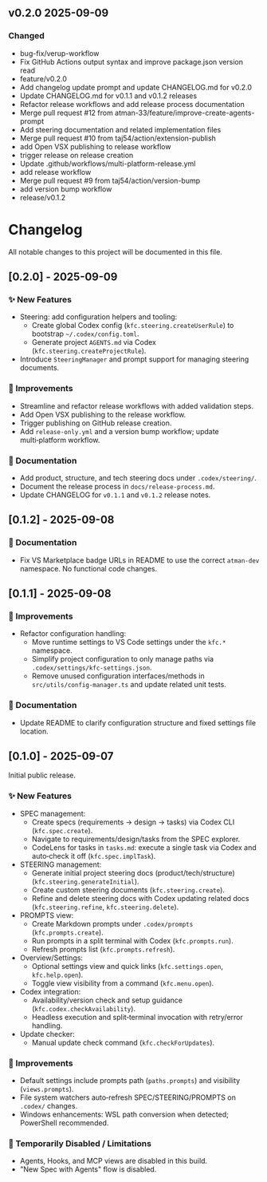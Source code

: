 ## v0.2.0 2025-09-09

### Changed

- bug-fix/verup-workflow
- Fix GitHub Actions output syntax and improve package.json version read
- feature/v0.2.0
- Add changelog update prompt and update CHANGELOG.md for v0.2.0
- Update CHANGELOG.md for v0.1.1 and v0.1.2 releases
- Refactor release workflows and add release process documentation
- Merge pull request #12 from atman-33/feature/improve-create-agents-prompt
- Add steering documentation and related implementation files
- Merge pull request #10 from taj54/action/extension-publish
- add Open VSX publishing to release workflow
- trigger release on release creation
- Update .github/workflows/multi-platform-release.yml
- add release workflow
- Merge pull request #9 from taj54/action/version-bump
- add version bump workflow
- release/v0.1.2

# Changelog

All notable changes to this project will be documented in this file.

## [0.2.0] - 2025-09-09

### ✨ New Features

- Steering: add configuration helpers and tooling:
  - Create global Codex config (`kfc.steering.createUserRule`) to bootstrap `~/.codex/config.toml`.
  - Generate project `AGENTS.md` via Codex (`kfc.steering.createProjectRule`).
- Introduce `SteeringManager` and prompt support for managing steering documents.

### 🔧 Improvements

- Streamline and refactor release workflows with added validation steps.
- Add Open VSX publishing to the release workflow.
- Trigger publishing on GitHub release creation.
- Add `release-only.yml` and a version bump workflow; update multi‑platform workflow.

### 📝 Documentation

- Add product, structure, and tech steering docs under `.codex/steering/`.
- Document the release process in `docs/release-process.md`.
- Update CHANGELOG for `v0.1.1` and `v0.1.2` release notes.

## [0.1.2] - 2025-09-08

### 📝 Documentation

- Fix VS Marketplace badge URLs in README to use the correct `atman-dev` namespace. No functional code changes.

## [0.1.1] - 2025-09-08

### 🔧 Improvements

- Refactor configuration handling:
  - Move runtime settings to VS Code settings under the `kfc.*` namespace.
  - Simplify project configuration to only manage paths via `.codex/settings/kfc-settings.json`.
  - Remove unused configuration interfaces/methods in `src/utils/config-manager.ts` and update related unit tests.

### 📝 Documentation

- Update README to clarify configuration structure and fixed settings file location.

## [0.1.0] - 2025-09-07

Initial public release.

### ✨ New Features

- SPEC management:
  - Create specs (requirements → design → tasks) via Codex CLI (`kfc.spec.create`).
  - Navigate to requirements/design/tasks from the SPEC explorer.
  - CodeLens for tasks in `tasks.md`: execute a single task via Codex and auto‑check it off (`kfc.spec.implTask`).
- STEERING management:
  - Generate initial project steering docs (product/tech/structure) (`kfc.steering.generateInitial`).
  - Create custom steering documents (`kfc.steering.create`).
  - Refine and delete steering docs with Codex updating related docs (`kfc.steering.refine`, `kfc.steering.delete`).
- PROMPTS view:
  - Create Markdown prompts under `.codex/prompts` (`kfc.prompts.create`).
  - Run prompts in a split terminal with Codex (`kfc.prompts.run`).
  - Refresh prompts list (`kfc.prompts.refresh`).
- Overview/Settings:
  - Optional settings view and quick links (`kfc.settings.open`, `kfc.help.open`).
  - Toggle view visibility from a command (`kfc.menu.open`).
- Codex integration:
  - Availability/version check and setup guidance (`kfc.codex.checkAvailability`).
  - Headless execution and split‑terminal invocation with retry/error handling.
- Update checker:
  - Manual update check command (`kfc.checkForUpdates`).

### 🔧 Improvements

- Default settings include prompts path (`paths.prompts`) and visibility (`views.prompts`).
- File system watchers auto‑refresh SPEC/STEERING/PROMPTS on `.codex/` changes.
- Windows enhancements: WSL path conversion when detected; PowerShell recommended.

### 🚫 Temporarily Disabled / Limitations

- Agents, Hooks, and MCP views are disabled in this build.
- "New Spec with Agents" flow is disabled.
